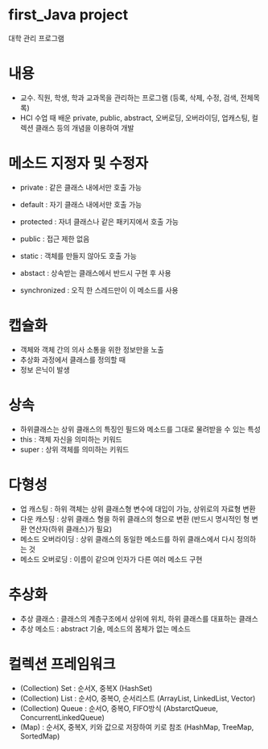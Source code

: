 # first_Java project
대학 관리 프로그램

# 내용
- 교수. 직원, 학생, 학과 교과목을 관리하는 프로그램
   (등록, 삭제, 수정, 검색, 전체목록)
- HCI 수업 때 배운 private, public, abstract, 오버로딩, 오버라이딩, 업캐스팅, 컬렉션 클래스 등의 개념을 이용하여 개발

# 메소드 지정자 및 수정자
- private   : 같은 클래스 내에서만 호출 가능
- default   : 자기 클래스 내에서만 호출 가능
- protected : 자녀 클래스나 같은 패키지에서 호출 가능
- public    : 접근 제한 없음

- static    : 객체를 만들지 않아도 호출 가능
- abstact   : 상속받는 클래스에서 반드시 구현 후 사용
- synchronized : 오직 한 스레드만이 이 메소드를 사용

# 캡슐화
- 객체와 객체 간의 의사 소통을 위한 정보만을 노출
- 추상화 과정에서 클래스를 정의할 때
- 정보 은닉이 발생

# 상속
- 하위클래스는 상위 클래스의 특징인 필드와 메소드를 그대로 물려받을 수 있는 특성
- this : 객체 자신을 의미하는 키워드
- super : 상위 객체를 의미하는 키워드

# 다형성
- 업 캐스팅 : 하위 객체는 상위 클래스형 변수에 대입이 가능, 상위로의 자료형 변환
- 다운 캐스팅 : 상위 클래스 형을 하위 클래스의 형으로 변환
				(반드시 명시적인 형 변환 연산자(하위 클래스)가 필요)
- 메소드 오버라이딩 : 상위 클래스의 동일한 메소드를 하위 클래스에서 다시 정의하는 것
- 메소드 오버로딩 : 이름이 같으며 인자가 다른 여러 메소드 구현

# 추상화
- 추상 클래스 : 클래스의 계층구조에서 상위에 위치, 하위 클래스를 대표하는 클래스
- 추상 메소드 : abstract 기술, 메소드의 몸체가 없는 메소드

# 컬렉션 프레임워크 
- (Collection) Set : 순서X, 중복X (HashSet)
- (Collection) List : 순서O, 중복O, 순서리스트 (ArrayList, LinkedList, Vector)
- (Collection) Queue : 순서O, 중복O, FIFO방식 (AbstarctQueue, ConcurrentLinkedQueue)
- (Map) : 순서X, 중복X, 키와 값으로 저장하여 키로 참조 (HashMap, TreeMap, SortedMap)
